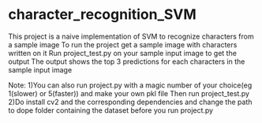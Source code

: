 # character_recognition_SVM


This project is a naive implementation of SVM to recognize characters from a sample image
To run the project get a sample image with characters written on it
Run project_test.py on your sample input image to get the output
The output shows the top 3 predictions for each characters in the sample input image

Note: 1)You can also run project.py with a magic number of your choice(eg 1(slower) or 5(faster)) and make your own pkl file
      Then run project_test.py
      2)Do install cv2 and the corresponding dependencies and change the path to dope folder containing the dataset before you run
      project.py
